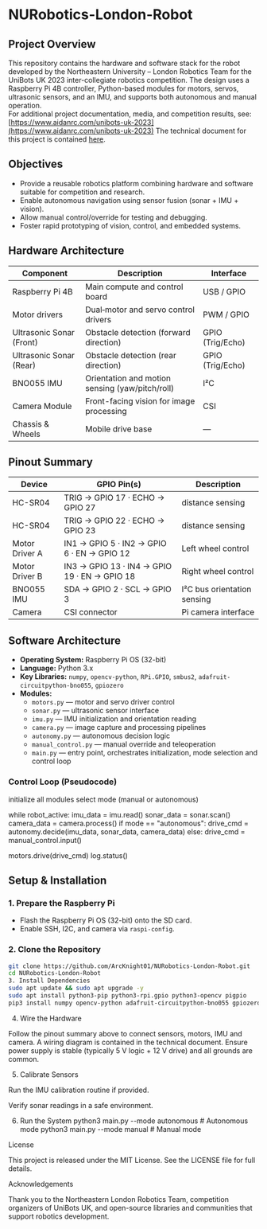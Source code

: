 # NURobotics-London-Robot

## Project Overview  
This repository contains the hardware and software stack for the robot developed by the Northeastern University – London Robotics Team for the UniBots UK 2023 inter-collegiate robotics competition. The design uses a Raspberry Pi 4B controller, Python-based modules for motors, servos, ultrasonic sensors, and an IMU, and supports both autonomous and manual operation.  
For additional project documentation, media, and competition results, see: [https://www.aidanrc.com/unibots-uk-2023](https://www.aidanrc.com/unibots-uk-2023)
The technical document for this project is contained [here](https://docs.google.com/document/d/1x95HRRY2IjaurOZZFUa4TBfEYou3pGcw90neMIvEJIw/edit?usp=sharing).

## Objectives  
- Provide a reusable robotics platform combining hardware and software suitable for competition and research.  
- Enable autonomous navigation using sensor fusion (sonar + IMU + vision).  
- Allow manual control/override for testing and debugging.  
- Foster rapid prototyping of vision, control, and embedded systems.

## Hardware Architecture  
| Component                | Description                                  | Interface       |
|--------------------------|----------------------------------------------|-----------------|
| Raspberry Pi 4B          | Main compute and control board               | USB / GPIO      |
| Motor drivers            | Dual‐motor and servo control drivers         | PWM / GPIO      |
| Ultrasonic Sonar (Front) | Obstacle detection (forward direction)       | GPIO (Trig/Echo)|
| Ultrasonic Sonar (Rear)  | Obstacle detection (rear direction)          | GPIO (Trig/Echo)|
| BNO055 IMU               | Orientation and motion sensing (yaw/pitch/roll)| I²C           |
| Camera Module            | Front-facing vision for image processing     | CSI             |
| Chassis & Wheels         | Mobile drive base                            | —               |

## Pinout Summary  
| Device             | GPIO Pin(s)                                | Description                    |
|--------------------|--------------------------------------------|--------------------------------|
| HC-SR04            | TRIG → GPIO 17 · ECHO → GPIO 27            |         distance sensing       |
| HC-SR04            | TRIG → GPIO 22 · ECHO → GPIO 23            |      distance sensing          |
| Motor Driver A     | IN1 → GPIO 5 · IN2 → GPIO 6 · EN → GPIO 12 | Left wheel control             |
| Motor Driver B     | IN3 → GPIO 13 · IN4 → GPIO 19 · EN → GPIO 18| Right wheel control            |
| BNO055 IMU         | SDA → GPIO 2 · SCL → GPIO 3                | I²C bus orientation sensing    |
| Camera             | CSI connector                              | Pi camera interface            |


## Software Architecture  
- **Operating System:** Raspberry Pi OS (32-bit)  
- **Language:** Python 3.x  
- **Key Libraries:** `numpy`, `opencv‐python`, `RPi.GPIO`, `smbus2`, `adafruit-circuitpython-bno055`, `gpiozero`  
- **Modules:**
  - `motors.py` — motor and servo driver control  
  - `sonar.py` — ultrasonic sensor interface  
  - `imu.py` — IMU initialization and orientation reading  
  - `camera.py` — image capture and processing pipelines  
  - `autonomy.py` — autonomous decision logic  
  - `manual_control.py` — manual override and teleoperation  
  - `main.py` — entry point, orchestrates initialization, mode selection and control loop  

### Control Loop (Pseudocode)  
initialize all modules
select mode (manual or autonomous)

while robot_active:
imu_data = imu.read()
sonar_data = sonar.scan()
camera_data = camera.process()
if mode == "autonomous":
    drive_cmd = autonomy.decide(imu_data, sonar_data, camera_data)
else:
    drive_cmd = manual_control.input()

motors.drive(drive_cmd)
log.status()


## Setup & Installation  
### 1. Prepare the Raspberry Pi  
- Flash the Raspberry Pi OS (32-bit) onto the SD card.  
- Enable SSH, I2C, and camera via `raspi-config`.

### 2. Clone the Repository  
```bash
git clone https://github.com/ArcKnight01/NURobotics-London-Robot.git
cd NURobotics-London-Robot
3. Install Dependencies
sudo apt update && sudo apt upgrade -y
sudo apt install python3-pip python3-rpi.gpio python3-opencv pigpio
pip3 install numpy opencv-python adafruit-circuitpython-bno055 gpiozero smbus2 pyserial
```
4. Wire the Hardware

Follow the pinout summary above to connect sensors, motors, IMU and camera. A wiring diagram is contained in the technical document.
Ensure power supply is stable (typically 5 V logic + 12 V drive) and all grounds are common.

5. Calibrate Sensors

Run the IMU calibration routine if provided.

Verify sonar readings in a safe environment.

6. Run the System
python3 main.py --mode autonomous   # Autonomous mode
python3 main.py --mode manual       # Manual mode


License

This project is released under the MIT License. See the LICENSE file for full details.

Acknowledgements

Thank you to the Northeastern London Robotics Team, competition organizers of UniBots UK, and open-source libraries and communities that support robotics development.



